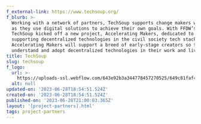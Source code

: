 ```yaml
---
f_external-link: https://www.techsoup.org/
f_blurb: >-
  Working with a network of partners, TechSoup supports change makers worldwide
  as they use digital solutions to achieve their own goals. With FFDW’s award,
  TechSoup kicked off a new project, Accelerating Makers, dedicated to
  supporting decentralized technologies in the civil society tech stack.
  Accelerating Makers will support a breed of early-stage creators so they can
  understand and adopt decentralized technologies in their work and lives.
title: TechSoup
slug: techsoup
f_logo:
  url: >-
    https://uploads-ssl.webflow.com/643e92b3a344778457270525/649c81faf4d7738ba43cceaa_image%20(1).png
  alt: null
updated-on: '2023-06-28T18:54:51.524Z'
created-on: '2023-06-28T18:54:51.524Z'
published-on: '2023-06-28T21:00:03.365Z'
layout: '[project-partners].html'
tags: project-partners
---
```



